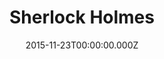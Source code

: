 ---
title: "Sherlock Holmes"
year: 2009
date: 2015-11-23T00:00:00.000Z
permalink: /almanac/movies/2015-11-23-sherlock-holmes/index.html
rating: 3
tmdbid: 10528
---